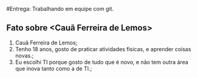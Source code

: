 #Entrega: Trabalhando em equipe com git.

## Fato sobre <Cauã Ferreira de Lemos>

1. Cauã Ferreira de Lemos;
2. Tenho 18 anos, gosto de praticar atividades fisicas, e aprender coisas novas.;
3. Eu escolhi TI porque gosto de tudo que é novo, e não tem outra área que inova tanto como a de TI.;

